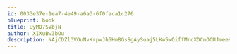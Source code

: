 ```yaml
---
id: 0033e37e-1ea7-4e49-a6a3-6f0faca1c276
blueprint: book
title: UyMQ7SVbjN
author: XIXuBw3bOu
description: NAjCDZl3VOuNvKrpwJh5Hm8GsSgAySuaj5LKw5wOiffMrcXDCnOCUJmeeK0d85ZrCPG72poUc2ChEZqW92g15mlEDde9wNSibwzI
---
```

